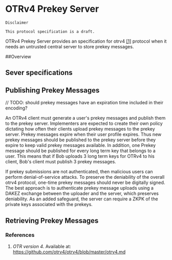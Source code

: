 # OTRv4 Prekey Server

```
Disclaimer

This protocol specification is a draft.
```

OTRv4 Prekey Server provides an specification for otrv4 [\[1\]](#references)
protocol when it needs an untrusted central server to store prekey messages.

##Overview

## Sever specifications

## Publishing Prekey Messages

// TODO: should prekey messages have an expiration time included in their
encoding?

An OTRv4 client must generate a user's prekey messages and publish them to the prekey server. Implementers are expected to create their own policy dictating how often their clients upload prekey messages to the prekey server. Prekey messages expire when their user profile expires. Thus new prekey messages should be published to the prekey server before they expire to keep valid prekey messages available. In addition, one Prekey message should be published for every long term key that belongs to a user. This means that if Bob uploads 3 long term keys for OTRv4 to his client, Bob's client must publish 3 prekey messages.

If prekey submissions are not authenticated, then malicious users can perform
denial-of-service attacks. To preserve the deniability of the overall otrv4
protocol, one-time prekey messages should never be digitally signed. The best
approach is to authenticate prekey message uploads using a DAKEZ exchange
between the uploader and the server, which preserves deniability. As an added
safeguard, the server can require a ZKPK of the private keys associated with
the prekeys.


## Retrieving Prekey Messages

### References

1. *OTR version 4*. Available at:
   https://github.com/otrv4/otrv4/blob/master/otrv4.md